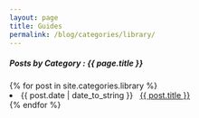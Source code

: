 ```yaml
---
layout: page
title: Guides
permalink: /blog/categories/library/
---
```


<h5> Posts by Category : {{ page.title }} </h5>

<div class="card">
{% for post in site.categories.library %}
 <li class="category-posts"><span>{{ post.date | date_to_string }}</span> &nbsp; <a href="{{ post.url }}">{{ post.title }}</a></li>
{% endfor %}
</div>
